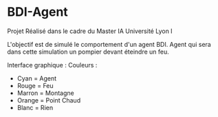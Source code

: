 # BDI-Agent

Projet Réalisé dans le cadre du Master IA Université Lyon I 

L'objectif est de simulé le comportement d'un agent BDI. Agent qui sera dans cette simulation un pompier devant éteindre un feu. 

Interface graphique :
Couleurs :
  - Cyan = Agent
  - Rouge = Feu 
  - Marron = Montagne
  - Orange = Point Chaud
  - Blanc = Rien
